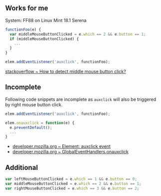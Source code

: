 ## Works for me

System: FF88 on Linux Mint 18.1 Serena

```javascript
functionFoo(e) {
  var middleMouseButtonClicked = e.which == 2 && e.button == 1;
  if (middleMouseButtonClicked) {
    ...
  }
}

elem.addEventListener('auxclick', functionFoo);
```

[stackoverflow ~ How to detect middle mouse button click?](https://stackoverflow.com/a/21224428)

## Incomplete

 Following code snippets are incomplete as `auxclick` will also be triggered by right mouse button click.

```javascript
elem.addEventListener('auxclick', functionFoo);
```

```javascript
elem.onauxclick = function(e) {
  e.preventDefault();
  ...
}
```
- [developer.mozilla.org ~ Element: auxclick event](https://developer.mozilla.org/en-US/docs/Web/API/Element/auxclick_event)
- [developer.mozilla.org ~ GlobalEventHandlers.onauxclick](https://developer.mozilla.org/en-US/docs/Web/API/GlobalEventHandlers/onauxclick)

## Additional

```javascript
var leftMouseButtonClicked = e.which == 1 && e.button == 0;
var middleMouseButtonClicked = e.which == 2 && e.button == 1;
var rightMouseButtonClicked = e.which == 3 && e.button == 2;
```
